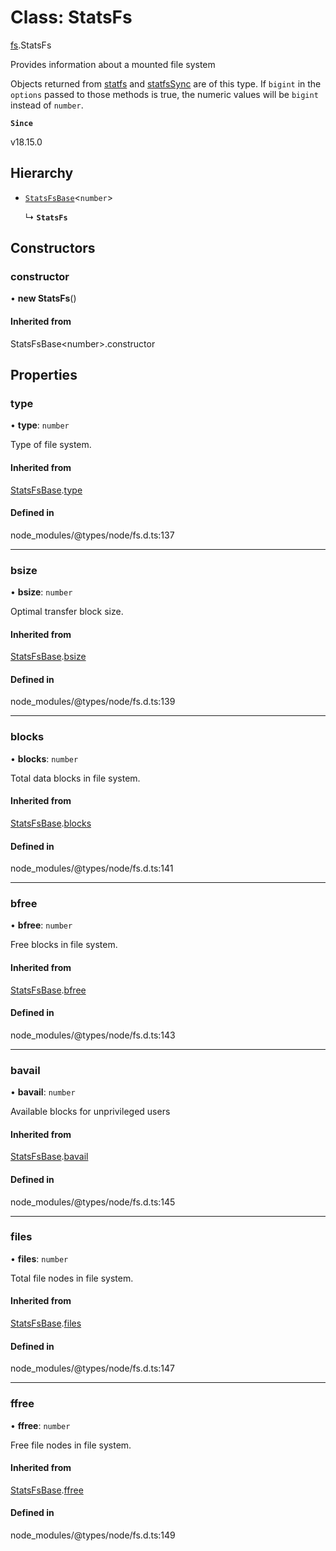 # Class: StatsFs

[fs](../modules/fs.md).StatsFs

Provides information about a mounted file system

Objects returned from [statfs](../functions/fs.statfs.md) and [statfsSync](../functions/fs.statfsSync.md) are of this type.
If `bigint` in the `options` passed to those methods is true, the numeric values
will be `bigint` instead of `number`.

**`Since`**

v18.15.0

## Hierarchy

- [`StatsFsBase`](../interfaces/fs.StatsFsBase.md)<`number`\>

  ↳ **`StatsFs`**

## Constructors

### constructor

• **new StatsFs**()

#### Inherited from

StatsFsBase<number\>.constructor

## Properties

### type

• **type**: `number`

Type of file system.

#### Inherited from

[StatsFsBase](../interfaces/fs.StatsFsBase.md).[type](../interfaces/fs.StatsFsBase.md#type)

#### Defined in

node_modules/@types/node/fs.d.ts:137

___

### bsize

• **bsize**: `number`

Optimal transfer block size.

#### Inherited from

[StatsFsBase](../interfaces/fs.StatsFsBase.md).[bsize](../interfaces/fs.StatsFsBase.md#bsize)

#### Defined in

node_modules/@types/node/fs.d.ts:139

___

### blocks

• **blocks**: `number`

Total data blocks in file system.

#### Inherited from

[StatsFsBase](../interfaces/fs.StatsFsBase.md).[blocks](../interfaces/fs.StatsFsBase.md#blocks)

#### Defined in

node_modules/@types/node/fs.d.ts:141

___

### bfree

• **bfree**: `number`

Free blocks in file system.

#### Inherited from

[StatsFsBase](../interfaces/fs.StatsFsBase.md).[bfree](../interfaces/fs.StatsFsBase.md#bfree)

#### Defined in

node_modules/@types/node/fs.d.ts:143

___

### bavail

• **bavail**: `number`

Available blocks for unprivileged users

#### Inherited from

[StatsFsBase](../interfaces/fs.StatsFsBase.md).[bavail](../interfaces/fs.StatsFsBase.md#bavail)

#### Defined in

node_modules/@types/node/fs.d.ts:145

___

### files

• **files**: `number`

Total file nodes in file system.

#### Inherited from

[StatsFsBase](../interfaces/fs.StatsFsBase.md).[files](../interfaces/fs.StatsFsBase.md#files)

#### Defined in

node_modules/@types/node/fs.d.ts:147

___

### ffree

• **ffree**: `number`

Free file nodes in file system.

#### Inherited from

[StatsFsBase](../interfaces/fs.StatsFsBase.md).[ffree](../interfaces/fs.StatsFsBase.md#ffree)

#### Defined in

node_modules/@types/node/fs.d.ts:149
